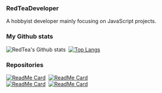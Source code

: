 ### RedTeaDeveloper

A hobbyist developer mainly focusing on JavaScript projects.

### My Github stats
![RedTea's Github stats](https://github-readme-stats.vercel.app/api?username=redteadeveloper&show_icons=true&theme=tokyonight&hide_border=true)&nbsp;
[![Top Langs](https://github-readme-stats.vercel.app/api/top-langs/?username=redteadeveloper&layout=compact&theme=tokyonight&hide_border=true)](https://github.com/anuraghazra/github-readme-stats)
### Repositories
[![ReadMe Card](https://github-readme-stats.vercel.app/api/pin/?username=redteadeveloper&repo=SandBox&theme=tokyonight&hide_border=true)](https://github.com/redteadeveloper/SandBox)&nbsp; 
[![ReadMe Card](https://github-readme-stats.vercel.app/api/pin/?username=redteadeveloper&repo=Slasher&theme=tokyonight&hide_border=true)](https://github.com/redteadeveloper/Slasher)&nbsp; <br>
[![ReadMe Card](https://github-readme-stats.vercel.app/api/pin/?username=redteadeveloper&repo=Music-File-Maker&theme=tokyonight&hide_border=true)](https://github.com/redteadeveloper/Music-File-Maker)&nbsp;
[![ReadMe Card](https://github-readme-stats.vercel.app/api/pin/?username=redteadeveloper&repo=music-info&theme=tokyonight&hide_border=true)](https://github.com/redteadeveloper/music-info)&nbsp;

